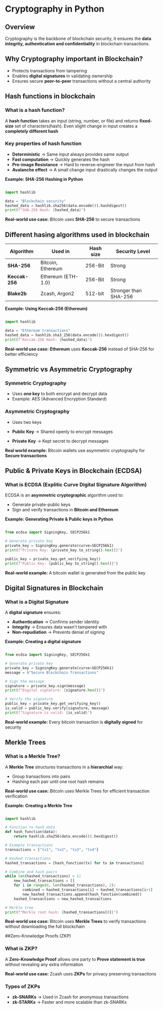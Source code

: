# Cryptography in Python

## Overview

Cryptography is the backbone of blockchain security, it ensures the **data integrity, authentication and confidentiality** in blockchain transactions.

## Why Cryptography important in Blockchain?

- Protects transactions from tampering
- Enables **digital signatures** in validating ownership
- Ensures secure **peer-to-peer** transactions without a central authority

## Hash functions in blockchain

### What is a hash function?

A **hash function** takes an input (string, number, or file) and returns **fixed-size** set of characters(hash). Even slight change in input creates a
**completely different hash**

### Key properties of hash function

- **Deterministic** -> Same input always provides same output
- **Fast computation** -> Quickly generates the hash
- **Pre-image Resistance** -> Hard to reverse-engineer the input from hash
- **Avalanche effect** -> A small change input drastically changes the output

**Example: SHA-256 Hashing in Python**

```python

import hashlib

data = "Blockchain security"
hashed_data = hashlib.sha256(data.encode()).hashdigest()
print(f"SHA-256 Hash: {hashed_data}")

```

**Real-world use case:** Bitcoin uses **SHA-256** to secure transactions

## Different hasing algorithms used in blockchain

| Algorithm | Used in | Hash size | Security Level |
| --------- | ------- | --------- | -------------- |
| **SHA-256** | Bitcoin, Ethereum | 256-Bit | Strong |
| **Keccak-256** | Ethereum (ETH-1.0) | 256-Bit | Strong |
| **Blake2b** | Zcash, Argon2 | 512-bit | Stronger than SHA-256 |

**Example: Using Keccak-256 (Ethereum)**

```python

import hashlib

data = "Ethereum transactions"
hashed_data = hashlib.sha3_256(data.encode()).hexdigest()
print(f"Keccak-256 Hash: {hashed_data}")

```

**Real-world use case:** **Ethereum** uses **Keccak-256** instead of SHA-256 for better efficiency

## Symmetric vs Asymmetric Cryptography

### Symmetric Cryptography

- Uses **one key** to both encrypt and decrypt data
- Example: AES (Advanced Encryption Standard)

### Asymmetric Cryptography

- Uses two keys

- **Public Key** -> Shared openly to encrypt messages
- **Private Key** -> Kept secret to decrypt messages

**Real world example:** Bitcoin wallets use asymmetric cryptography for **Secure transactions**

## Public & Private Keys in Blockchain (ECDSA)

### What is ECDSA (Explitic Curve Digital Signature Algorithm)

ECDSA is an **asymmetric cryptographic** algorithm used to:

- Generate private-public keys
- Sign and verify transactions in **Bitcoin and Ethereum**

**Example: Generating Private & Public keys in Python**

```python

from ecdsa import SigningKey, SECP256k1

# Generate private key
private_key = SigningKey.generate(curve=SECP256k1)
print(f"Private Key: {private_key.to_string().hex()}")

public_key = private_key.get_verifying_key()
print(f"Public Key: {public_key.to_string().hex()}")

```

**Real-world example:** A bitcoin wallet is generated from the public key

## Digital Signatures in Blockchain

### What is a Digital Signature

A **digital signature** ensures:
- **Authentication** -> Confirms sender identity
- **Integrity** -> Ensures data wasn't tampered with
- **Non-repudiation** -> Prevents denial of signing

**Example: Creating a digital signature**

```python

from ecdsa import SigningKey, SECP256k1

# Generate private key
private_key = SigningKey.generate(curve=SECP256k1)
message = b"Secure Blockchain Transactions"

# Sign the message
signature = private_key.sign(message)
print(f"Digital signature: {signature.hex()}")

# Verify the signature
public_key = private_key.get_verifying_key()
is_valid = public_key.verify(signature, message)
print(f"Signature is valid: {is_valid}")

```

**Real-world example:** Every bitcoin transaction is **digitally signed** for security

## Merkle Trees

### What is a Merkle Tree?

A **Merkle Tree** structures transactions in a **hierarchial** way:
- Group transactions into pairs
- Hashing each pair until one root hash remains

**Real-world use case:** Bitcoin uses Merkle Trees for efficient transaction verification

**Example: Creating a Merkle Tree**

```python

import hashlib

# Function to hash data
def hash_function(data):
    return hashlib.sha256(data.encode()).hexdigest()

# Example transactions
transactions = ["tx1", "tx2", "tx3", "tx4"]

# Hashed transactions
hashed_transactions = [hash_function(tx) for tx in transactions]

# Combine and hash pairs
while len(hashed_transactions) > 1:
    new_hashed_transactions = []
    for i in range(0, len(hashed_transactions), 2):
        combined = hashed_transactions[i] + hashed_transactions[i+1]
        new_hashed_transactions.append(hash_function(combined))
    hashed_transactions = new_hashed_transactions

# Merkle tree
print(f"Merkle root hash: {hashed_transactions[0]}")

```

**Real-world use case:** Bitcoin uses **Merkle Trees** to verify transactions without downloading the full blockchain

##Zero-Knowledge Proofs (ZKP)

### What is ZKP?

A **Zero-Knowledge Proof** allows one party to **Prove statement is true** without revealing any extra information

**Real-world use case:** Zcash uses **ZKPs** for privacy preserving transactions

### Types of ZKPs

- **zk-SNARKs** -> Used in Zcash for anonymous transactions
- **zk-STARKs** -> Faster and more scalable than zk-SNARKs
